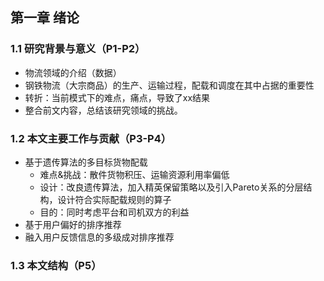 ## 第一章 绪论

### 1.1 研究背景与意义（P1-P2）

- 物流领域的介绍（数据）
- 钢铁物流（大宗商品）的生产、运输过程，配载和调度在其中占据的重要性
- 转折：当前模式下的难点，痛点，导致了xx结果
- 整合前文内容，总结该研究领域的挑战。

### 1.2 本文主要工作与贡献（P3-P4）

- 基于遗传算法的多目标货物配载
  - 难点&挑战：散件货物积压、运输资源利用率偏低
  - 设计：改良遗传算法，加入精英保留策略以及引入Pareto关系的分层结构，设计符合实际配载规则的算子
  - 目的：同时考虑平台和司机双方的利益
- 基于用户偏好的排序推荐
- 融入用户反馈信息的多级成对排序推荐

### 1.3 本文结构（P5）


